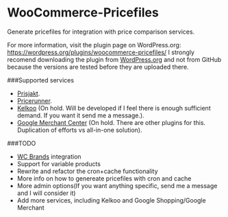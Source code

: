 WooCommerce-Pricefiles
======================

Generate pricefiles for integration with price comparison services.

For more information, visit the plugin page on WordPress.org: https://wordpress.org/plugins/woocommerce-pricefiles/
I strongly recomend downloading the plugin from [WordPress.org](https://wordpress.org/plugins/woocommerce-pricefiles/) and not from GitHub because the versions are tested before they are uploaded there.


###Supported services
 -  [Prisjakt](http://www.prisjakt.nu/ "").
 -  [Pricerunner](http://www.pricerunner.se/ "").
 -  [Kelkoo](http://www.kelkoo.com/ "") (On hold. Will be developed if I feel there is enough sufficient demand. If you want it send me a message.).
 -  [Google Merchant Center](https://www.google.com/merchants/merchantdashboard "") (On hold. There are other plugins for this. Duplication of efforts vs all-in-one solution).



###TODO
- [WC Brands](http://www.woothemes.com/products/brands/ "WC Brands on WooThemes.com") integration 
- Support for variable products
- Rewrite and refactor the cron+cache functionality 
- More info on how to genereate pricefiles with cron and cache
- More admin options(If you want anything specific, send me a message and I will consider it)
- Add more services, including Kelkoo and Google Shopping/Google Merchant
